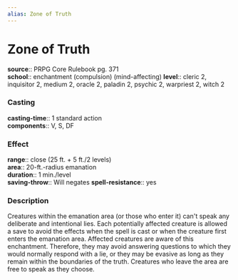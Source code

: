 ```yaml
---
alias: Zone of Truth
---
```


# Zone of Truth 

**source**:: PRPG Core Rulebook pg. 371  
**school**:: enchantment (compulsion) (mind-affecting)
**level**:: cleric 2, inquisitor 2, medium 2, oracle 2, paladin 2, psychic 2, warpriest 2, witch 2

### Casting 

**casting-time**:: 1 standard action  
**components**:: V, S, DF

### Effect 

**range**:: close (25 ft. + 5 ft./2 levels)  
**area**:: 20-ft.-radius emanation  
**duration**:: 1 min./level  
**saving-throw**:: Will negates
**spell-resistance**:: yes

### Description 

Creatures within the emanation area (or those who enter it) can't speak any deliberate and intentional lies. Each potentially affected creature is allowed a save to avoid the effects when the spell is cast or when the creature first enters the emanation area. Affected creatures are aware of this enchantment. Therefore, they may avoid answering questions to which they would normally respond with a lie, or they may be evasive as long as they remain within the boundaries of the truth. Creatures who leave the area are free to speak as they choose.
